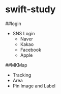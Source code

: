 # swift-study


##login
* SNS Login
    * Naver
    * Kakao
    * Facebook
    * Apple

##MKMap
* Tracking
* Area
* Pin Image and Label
